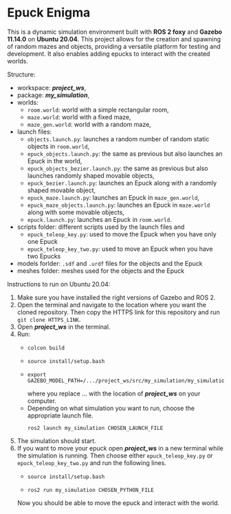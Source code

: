 # Epuck Enigma

This is a dynamic simulation environment built with **ROS 2 foxy** and **Gazebo 11.14.0** on **Ubuntu 20.04**. This project allows for the creation and spawning of random mazes and objects, providing a versatile platform for testing and development. It also enables adding epucks to interact with the created worlds.  

Structure:  
 - workspace: ***project_ws***,
 - package: ***my_simulation***,
 - worlds:  
    - ```room.world```: world with a simple rectangular room,
    - ```maze.world```: world with a fixed maze,
    - ```maze_gen.world```: world with a random maze,
 - launch files:  
    - ```objects.launch.py```: launches a random number of random static objects in ```room.world```,
    - ```epuck_objects.launch.py```: the same as previous but also launches an Epuck in the world,
    - ```epuck_objects_bezier.launch.py```: the same as previous but also launches randomly shaped movable objects,
    - ```epuck_bezier.launch.py```: launches an Epuck along with a randomly shaped movable object,
    - ```epuck_maze.launch.py```: launches an Epuck in ```maze_gen.world```,
    - ```epuck_maze_objects.launch.py```: launches an Epuck in ```maze.world``` along with some movable objects,
    - ```epuck.launch.py```: launches an Epuck in ```room.world```.
 - scripts folder: different scripts used by the launch files and
    - ```epuck_teleop_key.py```: used to move the Epuck when you have only one Epuck
    - ```epuck_teleop_key_two.py```: used to move an Epuck when you have two Epucks
- models forlder: ```.sdf``` and ```.urdf``` files for the objects and the Epuck
- meshes folder: meshes used for the objects and the Epuck

Instructions to run on Ubuntu 20.04:
1. Make sure you have installed the right versions of Gazebo and ROS 2.
2. Open the terminal and navigate to the location where you want the cloned repository. Then copy the HTTPS link for this repository and run ```git clone HTTPS_LINK```.
3. Open ***project_ws*** in the terminal.
4. Run:
    - ```
      colcon build
      ```
    - ```
      source install/setup.bash
      ```
    - ```
      export GAZEBO_MODEL_PATH=/.../project_ws/src/my_simulation/my_simulation/models:$GAZEBO_MODEL_PATH
      ```
      where you replace ... with the location of ***project_ws*** on your computer.
    - Depending on what simulation you want to run, choose the appropriate launch file. 
      ```
      ros2 launch my_simulation CHOSEN_LAUNCH_FILE
      ```
5. The simulation should start.
6. If you want to move your epuck open ***project_ws*** in a new terminal while the simulation is running. Then choose either ```epuck_teleop_key.py``` or ```epuck_teleop_key_two.py``` and run the following lines.
   - ```
     source install/setup.bash
     ```
   - ```
     ros2 run my_simulation CHOSEN_PYTHON_FILE
     ```
   Now you should be able to move the epuck and interact with the world.
